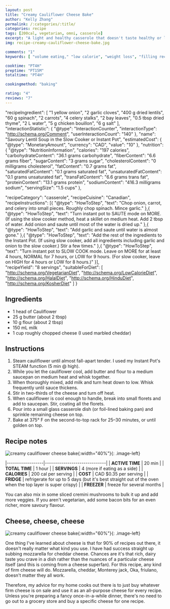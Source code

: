 ```yaml
---
layout: post
title: "Creamy Cauliflower Cheese Bake"
author: "Kelly Zhang"
permalink: /:categories/:title/
categories: recipe
tags: [200cal, vegetarian, omni, casserole]
excerpt: "A light and healthy casserole that doesn't taste healthy or light! You can eat a big portion without feeling guilty, or going into a food coma. Perfect as a main course or a side."
img: recipe-creamy-cauliflower-cheese-bake.jpg

comments: "1"
keywords: [ "volume eating," "low calorie", "weight loss", "filling recipe", "high fiber" ]

cooktime: "PT4H"
preptime: "PT15M"
totaltime: "PT4H"

cookingmethod: "baking"

rating: "4"
reviews: "7"
---
```



  "recipeIngredient": [
    "1 yellow onion",
    "2 garlic cloves",
    "400 g dried lentils",
    "60 g spinach",
    "2 carrots",
    "4 celery stalks",
    "2 bay leaves",
    "0.5 tbsp dried thyme",
    "2 L water",
    "5 g chicken bouillon",
    "6 g salt"
  ],
  "interactionStatistic": {
    "@type": "InteractionCounter",
    "interactionType": "http://schema.org/Comment",
    "userInteractionCount": "140"
  },
  "name": "Savoury Lentil Soup in the Slow Cooker or Instant Pot",
  "estimatedCost": {
    "@type": "MonetaryAmount",
    "currency": "CAD",
    "value": "10"
  },
  "nutrition": {
    "@type": "NutritionInformation",
    "calories": "197 calories",
    "carbohydrateContent": "36.1 grams carbohydrate",
    "fiberContent": "6.6 grams fiber",
    "sugarContent": "3 grams sugar",
    "cholesterolContent": "0 milligrams cholesterol",
    "fatContent": "0.7 grams fat",
    "saturatedFatContent": "0.1 grams saturated fat",
    "unsaturatedFatContent": "0.1 grams unsaturated fat",
    "transFatContent": "6.6 grams trans fat",
    "proteinContent": "13.1 grams protein",
    "sodiumContent": "416.3 milligrams sodium",
    "servingSize": "1.5 cups"
  },

  "recipeCategory": "casserole",
  "recipeCuisine": "Canadian",
  "recipeInstructions": [{
    "@type": "HowToStep",
    "text": "Chop onion, carrot, and celery into small pieces. Roughly chop spinach. Mince garlic."
  },{
    "@type": "HowToStep",
    "text": "Turn instant pot to SAUTE mode on MORE. (If using the slow cooker method, heat a skillet on medium heat. Add 2 tbsp of water. Add onion and saute until most of the water is dried up."
  },{
    "@type": "HowToStep",
    "text": "Add garlic and saute until water is almost gone."
  },{
    "@type": "HowToStep",
    "text": "Add the rest of the ingredients to the Instant Pot. (If using slow cooker, add all ingredients including garlic and onion to the slow cooker.) Stir a few times."
  },{
    "@type": "HowToStep",
    "text": "Turn instant pot to SLOW COOK mode. Leave on MORE for at least 4 hours, NORMAL for 7 hours, or LOW for 9 hours. (For slow cooker, leave on HIGH for 4 hours or LOW for 8 hours.)"
  }],  
  "recipeYield": "8 servings",
  "suitableForDiet": [
    "http://schema.org/VegetarianDiet",
    "http://schema.org/LowCalorieDiet",
    "http://schema.org/HalalDiet",
    "http://schema.org/HinduDiet",
    "http://schema.org/KosherDiet"
  ]
}
</script>

## Ingredients

* 1 head of Cauliflower
* 25 g butter (about 2 tbsp)
* 10 g flour (about 2 tbsp)
* 150 mL milk
* 1 cup roughly chopped cheese (I used marbled cheddar)

## Instructions

1. Steam cauliflower until almost fall-apart tender. I used my Instant Pot's STEAM function (5 min @ high).
1. While you let the cauliflower cool, add butter and flour to a medium saucepan on medium heat and whisk together.
1. When thoroughly mixed, add milk and turn heat down to low. Whisk frequently until sauce thickens.
1. Stir in two-thirds of the cheese and turn off heat.
1. When cauliflower is cool enough to handle, break into small florets and add to saucepan. Stir, coating all the florets.
1. Pour into a small glass casserole dish (or foil-lined baking pan) and sprinkle remaining cheese on top.
1. Bake at 375° F on the second-to-top rack for 25–30 minutes, or until golden on top.

## Recipe notes

![creamy cauliflower cheese bake](/food/images/recipe-creamy-cauliflower-cheese-bake-1.jpg){:width="40%"}{: .image-left}

|------------------|------------------------------|
| **ACTIVE TIME**  | 20 min                       |
| **TOTAL TIME**   | 1 hour                       |
| **SERVINGS**     | 4 (more if eating as a side) |
| **CALORIES**     | 200 cal per serving          |
| **COST**         | CAD $0.35 per serving        |
| **FRIDGE**       | refrigerate for up to 5 days (but it's best straight out of the oven when the top layer is super crispy) |
| **FREEZER**      | freeze for several months    |

You can also mix in some sliced cremini mushrooms to bulk it up and add more veggies. If you aren't vegetarian, add some bacon bits for an even richer, more savoury flavour.

## Cheese, cheese, cheese

![creamy cauliflower cheese bake](/food/images/recipe-creamy-cauliflower-cheese-bake-2.jpg){:width="60%"}{: .image-left}

One thing I've learned about cheese is that for 90% of recipes out there, it doesn't really matter what kind you use. I have had success straight up subbing mozzarella for cheddar cheese. Chances are it's that rich, dairy taste you crave in a dish rather than the nuances of a particular cheese itself (and this is coming from a cheese superfan). For this recipe, any kind of firm cheese will do. Mozzarella, cheddar, Monterey jack, Oka, friulano, doesn't matter they all work.

Therefore, my advice for my home cooks out there is to just buy whatever firm cheese is on sale and use it as an all-purpose cheese for every recipe. Unless you're preparing a fancy once-in-a-while dinner, there's no need to go out to a grocery store and buy a specific cheese for one recipe.
